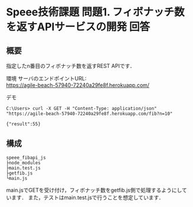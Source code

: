 # Speee技術課題 問題1. フィボナッチ数を返すAPIサービスの開発 回答

## 概要
指定したn番目のフィボナッチ数を返すREST APIです．

環境
サーバのエンドポイントURL:\
https://agile-beach-57940-72240a29fe8f.herokuapp.com/

デモ
```
C:\Users> curl -X GET -H "Content-Type: application/json" "https://agile-beach-57940-72240a29fe8f.herokuapp.com/fib?n=10"

{"result":55}
```

## 構成
```
speee_fibapi_js
├node_modules
├main.test.js
├getfib.js
└main.js
```

main.jsでGETを受け付け，フィボナッチ数をgetfib.js側で処理するようにしています．
また，テストはmain.test.jsで行うことを想定しています．